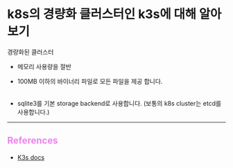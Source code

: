# k8s의 경량화 클러스터인 k3s에 대해 알아보기

경량화된 클러스터 
- 메모리 사용량을 절반
- 100MB 이하의 바이너리 파일로 모든 파일을 제공 합니다.
<br><br>

- sqlite3를 기본 storage backend로 사용합니다. (보통의 k8s cluster는 etcd를 사용합니다.)

---
## <div style='color: violet'> References </div>

- [K3s docs](https://docs.k3s.io/)
